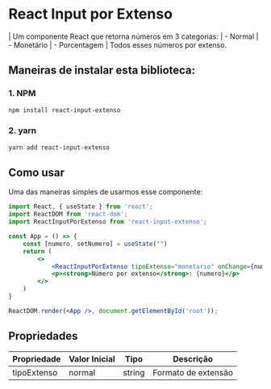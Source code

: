 # React Input por Extenso
| Um componente React que retorna números em 3 categorias:
| - Normal
| - Monetário
| - Porcentagem
| Todos esses números por extenso.

## Maneiras de instalar esta biblioteca:

### 1. NPM
```bash
npm install react-input-extenso
```
### 2. yarn
```bash
yarn add react-input-extenso
```

## Como usar

Uma das maneiras simples de usarmos esse componente:
```jsx
import React, { useState } from 'react';
import ReactDOM from 'react-dom';
import ReactInputPorExtenso from 'react-input-extenso';

const App = () => {
    const [numero, setNumero] = useState("")
    return (
        <>
            <ReactInputPorExtenso tipoExtenso="monetario" onChange={numeroExtenso => setNumero(numeroExtenso)}/>
            <p><strong>Número por extenso</strong>: {numero}</p>
        </>
    )
}

ReactDOM.render(<App />, document.getElementById('root'));
```

## Propriedades

| Propriedade | Valor Inicial | Tipo | Descrição            |
|-------------|---------------|------|----------------------|
|tipoExtenso  |normal         |string|Formato de extensão   |



